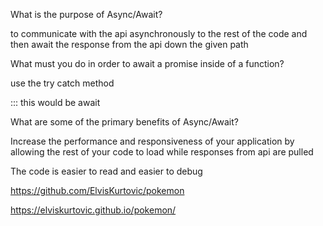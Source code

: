 What is the purpose of Async/Await?

to communicate with the api asynchronously to the rest of the code and then await the response from the api down the given path

What must you do in order to await a promise inside of a function?

use the try catch method

::: this would be await

What are some of the primary benefits of Async/Await?

Increase the performance and responsiveness of your application by allowing the rest of your code to load while responses from api are pulled

The code is easier to read and easier to debug



https://github.com/ElvisKurtovic/pokemon

https://elviskurtovic.github.io/pokemon/